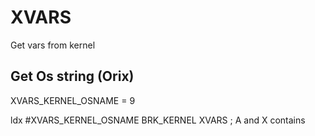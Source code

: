 # XVARS

Get vars from kernel




## Get Os string (Orix)

XVARS_KERNEL_OSNAME = 9

ldx     #XVARS_KERNEL_OSNAME
BRK_KERNEL XVARS
; A and X contains
